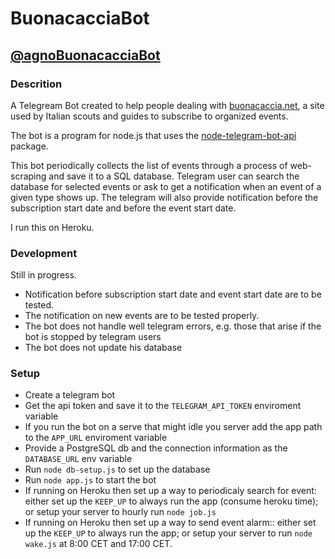 BuonacacciaBot
==============

[@agnoBuonacacciaBot](https://t.me/agnoBuonacacciaBot)
-------------------------

### Descrition

A Telegream Bot created to help people dealing with [buonacaccia.net](https://buonacaccia.net/), a site used by Italian scouts and guides to subscribe to organized events.

The bot is a program for node.js that uses the [node-telegram-bot-api](https://github.com/yagop/node-telegram-bot-api/) package.

This bot periodically collects the list of events through a process of web-scraping and save it to a SQL database. Telegram user can search the database for selected events or ask to get a notification when an event of a given type shows up. The telegram will also provide notification before the subscription start date and before the event start date.

I run this on Heroku.

### Development

Still in progress.

- Notification before subscription start date and event start date are to be tested.
- The notification on new events are to be tested properly.
- The bot does not handle well telegram errors, e.g. those that arise if the bot is stopped by telegram users
- The bot does not update his database

### Setup

- Create a telegram bot
- Get the api token and save it to the `TELEGRAM_API_TOKEN` enviroment variable
- If you run the bot on a serve that might idle you server add the app path to the `APP_URL` enviroment variable
- Provide a PostgreSQL db and the connection information as the `DATABASE_URL` env variable
- Run `node db-setup.js` to set up the database
- Run `node app.js` to start the bot
- If running on Heroku then set up a way to periodicaly search for event: either set up the `KEEP_UP` to always run the app (consume heroku time); or setup your server to hourly run `node job.js`
- If running on Heroku then set up a way to send event alarm:: either set up the `KEEP_UP` to always run the app; or setup your server to run `node wake.js` at 8:00 CET and 17:00 CET.